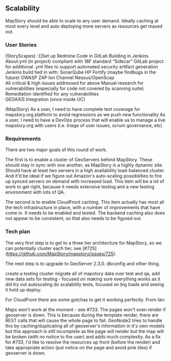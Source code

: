 ## Scalability

MapStory should be able to scale to any user demand. Ideally caching at most every level and auto deploying 
more servers as resources get maxed out.

### User Stories
(StoryScapes)
-[]Set up Redmine 
Code in GitLab
Building in Jenkins
About.yml (in project) compliant with 18F standard 
“Sidecar” GitLab project for additional .yml files to support automated security artifact generation
Jenkins build tied in with:
SonarQube
HP Fortify (maybe findbugs in the future)
OWASP ZAP
Ion Channel
Nessus/OpenScap  
All critical & high issues addressed for above
Manual research for vulnerabilities (especially for code not covered by scanning suite)
Remediation identified for any vulnerabilities  
GEOAXiS  Integration (once inside UC) 

(MapStory)
As a user, I need to have complete test coverage for mapstory.org platform to avoid regressions as we push new functionality
As a user, I need to have a DevOps process that will enable us to manage a live mapstory.org with users (i.e. triage of user issues, scrum governance, etc)



### Requirements

There are two major goals of this round of work. 

The first is to enable a cluster of GeoServers behind MapStory. These should stay in sync with one another,
as MapStory is a highly dynamic site. Should have at least two servers in a high availability load-balanced
cluster. And it'd be ideal if we figure out Amazon's auto-scaling possibilities to fire up synced servers
on demand with increased load. This item will be a lot of work to get right, because it needs extensive testing
and a new testing environment with lots of QA.

The second is to enable CloudFront caching. This item actually has most all the tech infrastructure in place,
with a number of improvements that have come in. It needs to be enabled and tested. The backend caching also
does not appear to be consistent, so that also needs to be figured out.

### Tech plan
The very first step is to get to a three tier architecture for MapStory, so we can potentially cluster each tier, 
see [#725] (https://github.com/MapStory/mapstory/issues/725). 

The next step is to upgrade to GeoServer 2.3.0. dbconfig and other thing.

create a testing cluster
migrate all of mapstory data over
test and qa, add new data sets for testing - focused on making sure everything works as it did
try out autoscaling
do scalability tests, focused on big loads and seeing it hold up
deploy.

For CloudFront there are some gotchas to get it working perfectly. From Ian:

Maps won't work at the moment - see #733. The pages won't even render if geoserver is down. This is because during the 
template render, there are REST calls that will cause the whole page to fail. GeoNode2 tries to handle this by 
caching/duplicating all of geoserver's information in it's own models but this approach is still incomplete as 
the page will render but the map will be broken (with no notice to the user) and adds much complexity. 
As a fix for #733, I'd like to resolve the resources up front (before the render) and take appropriate action 
(put notice on the page and avoid pink tiles) if geoserver is down.
